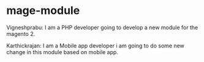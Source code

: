 # mage-module

Vigneshprabu: I am  a PHP developer going to develop a new module for the magento 2.

Karthickrajan: I am a Mobile app developer i am going to do some new change in this module based on mobile app.
